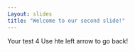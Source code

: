 ```yaml
---
Layout: slides
title: "Welcome to our second slide!"
---
```

Your test 4
Use hte left arrow to go back!
